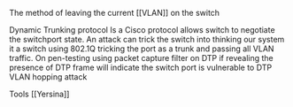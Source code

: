 The method of leaving the current [[VLAN]] on the switch

Dynamic Trunking protocol 
	Is a Cisco protocol allows switch to negotiate the switchport state. 
	An attack can trick the switch into thinking our system it a switch using 802.1Q tricking the port as a trunk and passing all VLAN traffic. 
	On pen-testing using packet capture filter on DTP if revealing the presence of DTP frame will indicate the switch port is vulnerable to DTP VLAN hopping attack	

Tools 
[[Yersina]]